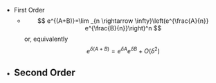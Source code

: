 - First Order
	- $$
	  e^{(A+B)}=\lim _{n \rightarrow \infty}\left(e^{\frac{A}{n}} e^{\frac{B}{n}}\right)^n
	  $$
	  or, equivalently
	  $$
	  e^{\delta(A+B)}=e^{\delta A} e^{\delta B}+O\left(\delta^2\right)
	  $$
- Second Order
	-